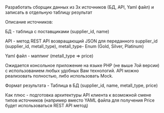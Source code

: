 Разработать сборщик данных из 3х источников (БД, API, Yaml файл) и записать в отдельную таблицу результат



Описание источников:

БД - таблица с поставщиками (supplier_id, name)

API - метод REST API возвращающий JSON для переданного supplier_id (supplier_id, metall_type),  metall_type- Enum (Gold, Silver, Platinum)

Yaml файл - маппинг  (metall_type => price)



Ожидается консольное приложение на языке PHP (не выше 7ой версии) с использованием любых удобных Вам технологий. API можно реализовать полностью, либо использовать Mock.



Формат результата - Таблица в БД (supplier_id, name, metall_type, price)



Как плюс - подготовка архитектуры API клиента к возможной смене типов источников (например вместо YAML файла для получения Price будет использоваться REST API метод)